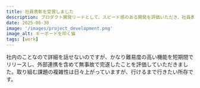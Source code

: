 ```yaml
---
title: 社員表彰を受賞しました
description: プロダクト開発リードとして、スピード感のある開発を評価いただき、社員表彰を受賞しました。
date: 2025-06-30
image: '/images/project_development.png'
image_alt: キーボードを叩く猫
tags: [work]
---
```


社内のことなので詳細を話せないのですが、かなり難易度の高い機能を短期間でリリースし、外部連携を含めて無事故で完遂したことを評価していただきました。取り組む課題の複雑性は日々上がっていますが、行けるまで行きたい所存です。
